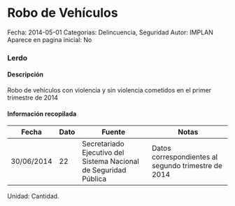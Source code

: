 Robo de Vehículos
=====

Fecha: 2014-05-01
Categorías: Delincuencia, Seguridad
Autor: IMPLAN
Aparece en pagina inicial: No

### Lerdo

#### Descripción

Robo de vehículos con violencia y sin violencia cometidos en el primer trimestre de 2014

<!-- break -->

#### Información recopilada

<table class="table table-hover table-bordered matriz">
  <thead>
    <tr><th>Fecha</th><th>Dato</th><th>Fuente</th><th>Notas</th></tr>
  </thead>
  <tbody>
    <tr><td class="centrado">30/06/2014</td><td class="derecha">22</td><td>Secretariado Ejecutivo del Sistema Nacional de Seguridad Pública</td><td>Datos correspondientes al segundo trimestre de 2014</td></tr>
  </tbody>
</table>

Unidad: Cantidad.

